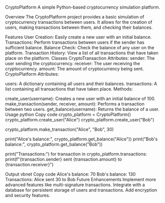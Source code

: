 CryptoPlatform
A simple Python-based cryptocurrency simulation platform.

Overview
The CryptoPlatform project provides a basic simulation of cryptocurrency transactions between users. It allows for the creation of users, making transactions between them, and checking their balances.

Features
User Creation: Easily create a new user with an initial balance.
Transactions: Perform transactions between users if the sender has sufficient balance.
Balance Check: Check the balance of any user on the platform.
Transaction History: View a list of all transactions that have taken place on the platform.
Classes
CryptoTransaction
Attributes:
sender: The user sending the cryptocurrency.
receiver: The user receiving the cryptocurrency.
amount: The amount of cryptocurrency being sent.
CryptoPlatform
Attributes:


users: A dictionary containing all users and their balances.
transactions: A list containing all transactions that have taken place.
Methods:

create_user(username): Creates a new user with an initial balance of 100.
make_transaction(sender, receiver, amount): Performs a transaction between two users.
get_balance(username): Returns the balance of a user.
Usage
python
Copy code
crypto_platform = CryptoPlatform()
crypto_platform.create_user("Alice")
crypto_platform.create_user("Bob")

crypto_platform.make_transaction("Alice", "Bob", 30)

print("Alice's balance:", crypto_platform.get_balance("Alice"))
print("Bob's balance:", crypto_platform.get_balance("Bob"))

print("Transactions:")
for transaction in crypto_platform.transactions:
    print(f"{transaction.sender} sent {transaction.amount} to {transaction.receiver}")
    
Output
vbnet
Copy code
Alice's balance: 70
Bob's balance: 130
Transactions:
Alice sent 30 to Bob
Future Enhancements
Implement more advanced features like multi-signature transactions.
Integrate with a database for persistent storage of users and transactions.
Add encryption and security features.
